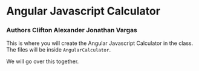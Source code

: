 # Angular Javascript Calculator

### Authors Clifton Alexander Jonathan Vargas

This is where you will create the Angular Javascript Calculator in the class. The files will be inside `AngularCalculator`.

We will go over this together. 